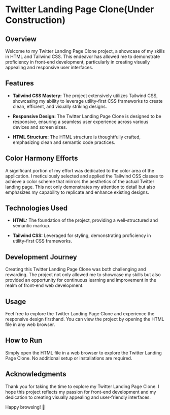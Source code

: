 # Twitter Landing Page Clone(Under Construction)

## Overview

Welcome to my Twitter Landing Page Clone project, a showcase of my skills in HTML and Tailwind CSS. This endeavor has allowed me to demonstrate proficiency in front-end development, particularly in creating visually appealing and responsive user interfaces.

## Features

- **Tailwind CSS Mastery:** The project extensively utilizes Tailwind CSS, showcasing my ability to leverage utility-first CSS frameworks to create clean, efficient, and visually striking designs.

- **Responsive Design:** The Twitter Landing Page Clone is designed to be responsive, ensuring a seamless user experience across various devices and screen sizes.

- **HTML Structure:** The HTML structure is thoughtfully crafted, emphasizing clean and semantic code practices.

## Color Harmony Efforts

A significant portion of my effort was dedicated to the color area of the application. I meticulously selected and applied the Tailwind CSS classes to achieve a color scheme that mirrors the aesthetics of the actual Twitter landing page. This not only demonstrates my attention to detail but also emphasizes my capability to replicate and enhance existing designs.

## Technologies Used

- **HTML:** The foundation of the project, providing a well-structured and semantic markup.

- **Tailwind CSS:** Leveraged for styling, demonstrating proficiency in utility-first CSS frameworks.

## Development Journey

Creating this Twitter Landing Page Clone was both challenging and rewarding. The project not only allowed me to showcase my skills but also provided an opportunity for continuous learning and improvement in the realm of front-end web development.

## Usage

Feel free to explore the Twitter Landing Page Clone and experience the responsive design firsthand. You can view the project by opening the HTML file in any web browser.

## How to Run

Simply open the HTML file in a web browser to explore the Twitter Landing Page Clone. No additional setup or installations are required.

## Acknowledgments

Thank you for taking the time to explore my Twitter Landing Page Clone. I hope this project reflects my passion for front-end development and my dedication to creating visually appealing and user-friendly interfaces.

Happy browsing! 🚀
